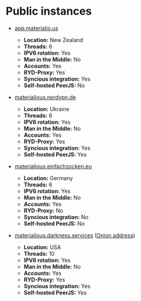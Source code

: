 # Public instances
- [app.materialio.us](https://app.materialio.us)
  - **Location:** New Zealand
  - **Threads:** 6
  - **IPV6 rotation:** Yes
  - **Man in the Middle:** No
  - **Accounts:** Yes
  - **RYD-Proxy:** Yes
  - **Syncious integration:** Yes
  - **Self-hosted PeerJS:** No

- [materialious.nerdvpn.de](https://materialious.nerdvpn.de)
  - **Location:** Ukraine
  - **Threads:** 6
  - **IPV6 rotation:** Yes
  - **Man in the Middle:** No
  - **Accounts:** Yes
  - **RYD-Proxy:** Yes
  - **Syncious integration:** Yes
  - **Self-hosted PeerJS:** Yes

- [materialious.einfachzocken.eu](https://materialious.einfachzocken.eu/)
  - **Location:** Germany
  - **Threads:** 6
  - **IPV6 rotation:** Yes
  - **Man in the Middle:** No
  - **Accounts:** Yes
  - **RYD-Proxy:** No
  - **Syncious integration:** No
  - **Self-hosted PeerJS:** No

- [materialious.darkness.services](https://materialious.darkness.services/) ([Onion address](http://materialious.darknessrdor43qkl2ngwitj72zdavfz2cead4t5ed72bybgauww5lyd.onion/))
  - **Location:** USA
  - **Threads:** 10
  - **IPV6 rotation:** Yes
  - **Man in the Middle:** No
  - **Accounts:** Yes
  - **RYD-Proxy:** Yes
  - **Syncious integration:** Yes
  - **Self-hosted PeerJS:** Yes
